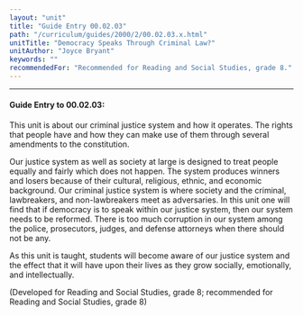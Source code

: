 ```yaml
---
layout: "unit"
title: "Guide Entry 00.02.03"
path: "/curriculum/guides/2000/2/00.02.03.x.html"
unitTitle: "Democracy Speaks Through Criminal Law?"
unitAuthor: "Joyce Bryant"
keywords: ""
recommendedFor: "Recommended for Reading and Social Studies, grade 8."
---
```

<body>
<hr/>
<h4>
Guide Entry to 00.02.03:
</h4>
This unit is about our criminal justice system and how it operates. The rights that people have and how they can make use of them through several amendments to the constitution.
<p>
Our justice system as well as society at large is designed to treat people equally and fairly which does not happen.  The system produces winners and losers because of their cultural, religious, ethnic, and economic background.  Our criminal justice system is where society and the criminal, lawbreakers, and non-lawbreakers meet as adversaries.
In this unit one will find that if democracy is to speak within our justice system, then our system needs to be reformed.  There is too much corruption in our system among the police, prosecutors, judges, and defense attorneys when there should not be any.
</p>
<p>
As this unit is taught, students will become aware of our justice system and the effect that it will have upon their lives as they grow socially, emotionally, and intellectually.
</p>
<p>
(Developed for Reading and Social Studies, grade 8; recommended for Reading and Social Studies, grade 8)
</p>
</body>
